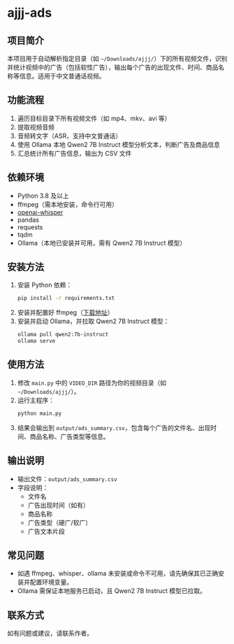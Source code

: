 # ajjj-ads

## 项目简介

本项目用于自动解析指定目录（如 `~/Downloads/ajjj/`）下的所有视频文件，识别并统计视频中的广告（包括软性广告），输出每个广告的出现文件、时间、商品名称等信息。适用于中文普通话视频。

## 功能流程
1. 遍历目标目录下所有视频文件（如 mp4、mkv、avi 等）
2. 提取视频音频
3. 音频转文字（ASR，支持中文普通话）
4. 使用 Ollama 本地 Qwen2 7B Instruct 模型分析文本，判断广告及商品信息
5. 汇总统计所有广告信息，输出为 CSV 文件

## 依赖环境
- Python 3.8 及以上
- ffmpeg（需本地安装，命令行可用）
- [openai-whisper](https://github.com/openai/whisper)
- pandas
- requests
- tqdm
- Ollama（本地已安装并可用，需有 Qwen2 7B Instruct 模型）

## 安装方法
1. 安装 Python 依赖：
   ```bash
   pip install -r requirements.txt
   ```
2. 安装并配置好 ffmpeg（[下载地址](https://ffmpeg.org/download.html)）
3. 安装并启动 Ollama，并拉取 Qwen2 7B Instruct 模型：
   ```bash
   ollama pull qwen2:7b-instruct
   ollama serve
   ```

## 使用方法
1. 修改 `main.py` 中的 `VIDEO_DIR` 路径为你的视频目录（如 `~/Downloads/ajjj/`）。
2. 运行主程序：
   ```bash
   python main.py
   ```
3. 结果会输出到 `output/ads_summary.csv`，包含每个广告的文件名、出现时间、商品名称、广告类型等信息。

## 输出说明
- 输出文件：`output/ads_summary.csv`
- 字段说明：
  - 文件名
  - 广告出现时间（如有）
  - 商品名称
  - 广告类型（硬广/软广）
  - 广告文本片段

## 常见问题
- 如遇 ffmpeg、whisper、ollama 未安装或命令不可用，请先确保其已正确安装并配置环境变量。
- Ollama 需保证本地服务已启动，且 Qwen2 7B Instruct 模型已拉取。

## 联系方式
如有问题或建议，请联系作者。 